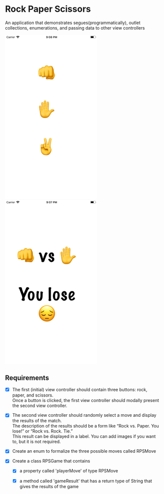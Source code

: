 # Rock Paper Scissors
An application that demonstrates segues(programmatically), outlet collections, enumerations, and passing data to other view controllers

<img src="Simulator_Screen_1.png" width="300"> <img src="Simulator_Screen_2.png" width="300">

## Requirements
- [x] The first (initial) view controller should contain three buttons: rock, paper, and scissors.  
     Once a button is clicked, the first view controller should modally present the second view controller.
     
- [x] The second view controller should randomly select a move and display the results of the match.  
     The description of the results should be a form like “Rock vs. Paper.  You lose!” or “Rock vs. Rock. Tie.”  
     This result can be displayed in a label.  You can add images if you want to, but it is not required.
     
- [x] Create an enum to formalize the three possible moves called RPSMove

- [x] Create a class RPSGame that contains
   - [x] a property called 'playerMove' of type RPSMove
   - [x] a method called 'gameResult' that has a return type of String that gives the results of the game



